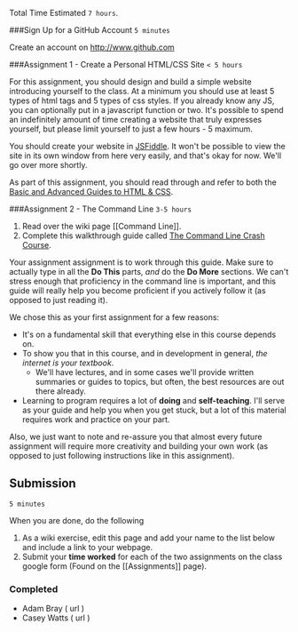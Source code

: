 Total Time Estimated `7 hours`.

###Sign Up for a GitHub Account
`5 minutes`

Create an account on <http://www.github.com>

###Assignment 1 - Create a Personal HTML/CSS Site
`< 5 hours`

For this assignment, you should design and build a simple website introducing yourself to the class. At a minimum you should use at least 5 types of html tags and 5 types of css styles. If you already know any JS, you can optionally put in a javascript function or two. It's possible to spend an indefinitely amount of time creating a website that truly expresses yourself, but please limit yourself to just a few hours - 5 maximum.

You should create your website in [JSFiddle](http://jsfiddle.net). It won't be possible to view the site in its own window from here very easily, and that's okay for now. We'll go over more shortly.

As part of this assignment, you should read through and refer to both the [Basic and Advanced Guides to HTML & CSS](http://learn.shayhowe.com).


###Assignment 2 - The Command Line
`3-5 hours`

1. Read over the wiki page [[Command Line]].
2. Complete this walkthrough guide called [The Command Line Crash Course](http://cli.learncodethehardway.org/book/). 

Your assignment assignment is to work through this guide. Make sure to actually type in all the **Do This** parts, *and* do the **Do More** sections. We can't stress enough that proficiency in the command line is important, and this guide will really help you become proficient if you actively follow it (as opposed to just reading it).

We chose this as your first assignment for a few reasons:

* It's on a fundamental skill that everything else in this course depends on.
* To show you that in this course, and in development in general, *the internet is your textbook*.
    * We'll have lectures, and in some cases we'll provide written summaries or guides to topics, but often, the best resources are out there already.
* Learning to program requires a lot of **doing** and **self-teaching**. I'll serve as your guide and help you when you get stuck, but a lot of this material requires work and practice on your part.


Also, we just want to note and re-assure you that almost every future assignment will require more creativity and building your own work (as opposed to just following instructions like in this assignment).

## Submission
`5 minutes`

When you are done, do the following

1. As a wiki exercise, edit this page and add your name to the list below and include a link to your webpage.
2. Submit your **time worked** for each of the two assignments on the class google form (Found on the [[Assignments]] page).

### Completed

* Adam Bray ( url )
* Casey Watts ( url )